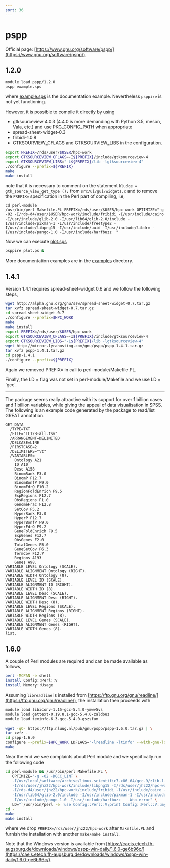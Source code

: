 ```yaml
---
sort: 36
---
```


# pspp

Official page: [https://www.gnu.org/software/pspp/](https://www.gnu.org/software/pspp/).

## 1.2.0

```bash
module load pspp/1.2.0
pspp example.sps
```

where [example.sps](files/example.sps) is the documentation example. Nevertheless `psppire` is not yet functioning.

However, it is possible to compile it directly by using

- gtksourceview 4.0.3 (4.4.0 is more demanding with Python 3.5, meson, Vala, etc.) and use PKG_CONFIG_PATH when appropriate
- spread-sheet-widget-0.3
- fribidi-1.0.8
- GTKSOURVIEW_CFLAGS and GTKSOURVIEW_LIBS in the configuration.

```bash
export PREFIX=/rds/user/$USER/hpc-work
export GTKSOURCEVIEW_CFLAGS=-I${PREFIX}/include/gtksourceview-4
export GTKSOURCEVIEW_LIBS="-L${PREFIX}/lib -lgtksourceview-4"
./configure --prefix=${PREFIX}
make
make install
```

note that it is necessary to comment on the statement `kludge = gtk_source_view_get_type ();` from `src/ui/gui/widgets.c`
and to remove the `PREFIX=` specification in the Perl part of compiling, i.e,

```
cd perl-module
/usr/bin/perl Makefile.PL PREFIX=/rds/user/$USER/hpc-work OPTIMIZE="-g -O2 -I/rds-d4/user/$USER/hpc-work/include/fribidi -I/usr/include/cairo -I/usr/include/glib-2.0 -I/usr/lib64/glib-2.0/include -I/usr/include/pixman-1 -I/usr/include/freetype2 -I/usr/include/libpng15 -I/usr/include/uuid -I/usr/include/libdrm -I/usr/include/pango-1.0 -I/usr/include/harfbuzz  "
```

Now we can execute [plot.sps](files/plot.sps)

```bash
psppire plot.ps &
```

More documentation examples are in the [examples](https://github.com/cambridge-ceu/csd3/tree/master/applications/files/examples) directory.

## 1.4.1

Version 1.4.1 requires spread-sheet-widget 0.6 and we follow the following steps,

```bash
wget http://alpha.gnu.org/gnu/ssw/spread-sheet-widget-0.7.tar.gz
tar xvfz spread-sheet-widget-0.7.tar.gz
cd spread-sheet-widget-0.7
./configure --prefix=$HPC_WORK
make
make install
export PREFIX=/rds/user/$USER/hpc-work
export GTKSOURCEVIEW_CFLAGS=-I${PREFIX}/include/gtksourceview-4
export GTKSOURCEVIEW_LIBS="-L${PREFIX}/lib -lgtksourceview-4"
wget http://mirror.lyrahosting.com/gnu/pspp/pspp-1.4.1.tar.gz
tar xvfz pspp-1.4.1.tar.gz
cd pspp-1.4.1
./configure --prefix=${PREFIX}
```

Again we removed PREFIX= in call to perl-module/Makefile.PL.

Finally, the LD = flag was not set in perl-module/Makefile and we use LD = 'gcc'.

---

The package seems really attractive with its support for over 1 billion cases and 1 billion variables, while giving the appeal of data visualisation in SPSS. The following is an example code generated by the package to read/list GREAT annotation.

```pspp
GET DATA
  /TYPE=TXT
  /FILE="IL12B-all.tsv"
  /ARRANGEMENT=DELIMITED
  /DELCASE=LINE
  /FIRSTCASE=2
  /DELIMITERS="\t"
  /VARIABLES=
    Ontology A21
    ID A10
    Desc A158
    BinomRank F3.0
    BinomP F12.7
    BinomBonfP F9.0
    BinomFdrQ F10.2
    RegionFoldEnrich F9.5
    ExpRegions F12.7
    ObsRegions F1.0
    GenomeFrac F12.8
    SetCov F5.2
    HyperRank F3.0
    HyperP F12.7
    HyperBonfP F9.0
    HyperFdrQ F9.2
    GeneFoldEnrich F9.5
    ExpGenes F12.7
    ObsGenes F2.0
    TotalGenes F5.0
    GeneSetCov F6.3
    TermCov F12.7
    Regions A193
    Genes A98.
VARIABLE LEVEL Ontology (SCALE).
VARIABLE ALIGNMENT Ontology (RIGHT).
VARIABLE WIDTH Ontology (8).
VARIABLE LEVEL ID (SCALE).
VARIABLE ALIGNMENT ID (RIGHT).
VARIABLE WIDTH ID (8).
VARIABLE LEVEL Desc (SCALE).
VARIABLE ALIGNMENT Desc (RIGHT).
VARIABLE WIDTH Desc (8).
VARIABLE LEVEL Regions (SCALE).
VARIABLE ALIGNMENT Regions (RIGHT).
VARIABLE WIDTH Regions (8).
VARIABLE LEVEL Genes (SCALE).
VARIABLE ALIGNMENT Genes (RIGHT).
VARIABLE WIDTH Genes (8).
list.
```

## 1.6.0

A couple of Perl modules are required and can be made available as follows,

```bash
perl -MCPAN -e shell
install Config::Perl::V
install Memory::Usage
```

Assuming `libreadline` is installed from [https://ftp.gnu.org/gnu/readline/](https://ftp.gnu.org/gnu/readline/), the installation then proceeds with

```bash
module load libiconv-1.15-gcc-5.4.0-ymwv5vs
module load gettext-0.19.8.1-gcc-5.4.0-zaldouz
module load texinfo-6.3-gcc-5.4.0-gszsfum

wget -qO- https://ftp.nluug.nl/pub/gnu/pspp/pspp-1.6.0.tar.gz | \
tar xvfz -
cd pspp-1.6.0
configure --prefix=$HPC_WORK LDFLAGS="-lreadline -ltinfo" --with-gnu-ld
make
```

Near the end we see complaints about Perl module and we specifically run the following code

```bash
cd perl-module && /usr/bin/perl Makefile.PL \
   OPTIMIZE="-g -O2 -DGCC_LINT \
   -I/usr/local/software/archive/linux-scientific7-x86_64/gcc-9/zlib-1.2.11-lnf7bswyozdhprbg7jo6n5ha5633ftj2/include \
   -I/rds/user/jhz22/hpc-work/include/libpng15 -I/rds/user/jhz22/hpc-work/include \
   -I/rds-d4/user/jhz22/hpc-work/include/fribidi -I/usr/include/cairo -I/usr/include/glib-2.0 \
   -I/usr/lib64/glib-2.0/include -I/usr/include/pixman-1 -I/usr/include/freetype2 -I/usr/include/uuid -I/usr/include/libdrm \
   -I/usr/include/pango-1.0 -I/usr/include/harfbuzz   -Wno-error" \
   LD="`/usr/bin/perl -e 'use Config::Perl::V;print Config::Perl::V::myconfig()->{config}{ld};'` -lreadline -ltinfo"
cd -
make
make install
```

where we drop `PREFIX=/rds/user/jhz22/hpc-work` after `Makefile.PL` and furnish the installation with another `make/make install`.

Note that the Windows version is available from [https://caeis.etech.fh-augsburg.de/downloads/windows/pspp-win-daily/1.6.0-ge6b96c/](https://caeis.etech.fh-augsburg.de/downloads/windows/pspp-win-daily/1.6.0-ge6b96c/).

